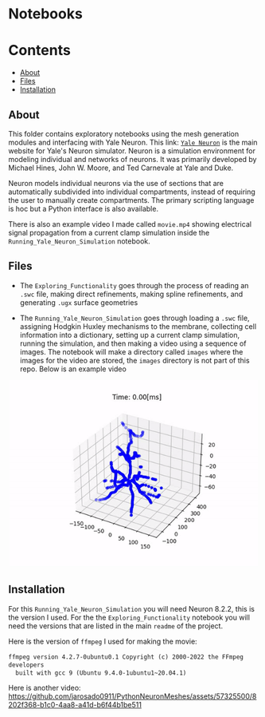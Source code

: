 # Notebooks

Contents
========

* [About](#about)
* [Files](#files)
* [Installation](#installation)

## About

This folder contains exploratory notebooks using the mesh generation modules and interfacing with Yale Neuron.
This link: [`Yale Neuron`](https://www.neuron.yale.edu/neuron/) is the main website for Yale's Neuron simulator. 
Neuron is a simulation environment for modeling individual and networks of neurons. It was primarily developed by Michael Hines, John W. Moore, and Ted Carnevale at Yale and Duke.

Neuron models individual neurons via the use of sections that are automatically subdivided into individual compartments, instead of requiring the user to manually create compartments. The primary scripting language is hoc but a Python interface is also available. 

There is also an example video I made called `movie.mp4` showing electrical signal propagation from a current clamp simulation inside the `Running_Yale_Neuron_Simulation` notebook.

## Files

- The `Exploring_Functionality` goes through the process of reading an `.swc` file, making direct refinements, making spline refinements, and generating `.ugx` surface geometries

- The `Running_Yale_Neuron_Simulation` goes through loading a `.swc` file, assigning Hodgkin Huxley mechanisms to the membrane, collecting cell information into a dictionary, setting up a current clamp simulation, running the simulation, and then making a video using a sequence of images. The notebook will make a directory called `images` where the images for the video are stored, the `images` directory is not part of this repo. Below is an example video
<p align="center">
  <img src="./../img/yaleneuron.gif" alt="Size Limit CLI" width="500">
</p>

## Installation
For this `Running_Yale_Neuron_Simulation` you will need Neuron 8.2.2, this is the version I used. For the the `Exploring_Functionality` notebook you will need the versions that are listed in the main `readme` of the project.

Here is the version of `ffmpeg` I used for making the movie:
```
ffmpeg version 4.2.7-0ubuntu0.1 Copyright (c) 2000-2022 the FFmpeg developers
  built with gcc 9 (Ubuntu 9.4.0-1ubuntu1~20.04.1)
```
Here is another video:
https://github.com/jarosado0911/PythonNeuronMeshes/assets/57325500/8202f368-b1c0-4aa8-a41d-b6f44b1be511
